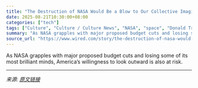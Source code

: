 ```yaml
---
title: "The Destruction of NASA Would Be a Blow to Our Collective Imagination"
date: 2025-08-21T10:30:00+08:00
categories: ["tech"]
tags: ["Culture", "Culture / Culture News", "NASA", "space", "Donald Trump", "climate change", "Small World"]
summary: "As NASA grapples with major proposed budget cuts and losing some of its most brilliant minds, America’s willingness to look outward is also at risk."
source_url: "https://www.wired.com/story/the-destruction-of-nasa-would-be-a-blow-to-our-collective-imagination/"
---
```


As NASA grapples with major proposed budget cuts and losing some of its most brilliant minds, America’s willingness to look outward is also at risk.

---

*来源: [原文链接](https://www.wired.com/story/the-destruction-of-nasa-would-be-a-blow-to-our-collective-imagination/)*
